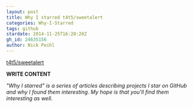 ```yaml
---
layout: post
title: Why I starred t4t5/sweetalert
categories: Why-I-Starred
tags: github
stardate: 2014-11-25T16:20:20Z
gh_id: 24635156
author: Nick Peihl
---
```


[t4t5/sweetalert](star.repo.html_url)

**WRITE CONTENT**

*"Why I starred" is a series of articles describing projects I star on GitHub and why I found them interesting. My hope is that you'll find them interesting as well.*

